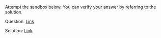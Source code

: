 Attempt the sandbox below. You can verify your answer by referring to the solution.

Question: [Link](https://neetocode.com/create/react/academy/74aed8fa-d3da-4db3-b3fc-847b18fb695e)

Solution: [Link](https://neetocode.com/create/react/academy/62cf93b1-aa71-4a4c-93d1-feceff104fc9)
